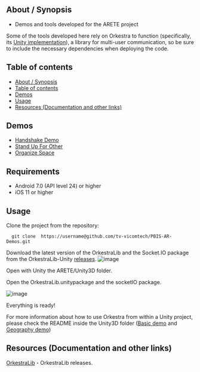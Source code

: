 ## About / Synopsis

* Demos and tools developed for the ARETE project

Some of the tools developed here rely on Orkestra to function (specifically, its [Unity implementation](https://github.com/tv-vicomtech/orkestralib-unity)), a library for multi-user communication, so be sure to include the necessary dependencies when deploying the code.

## Table of contents

  * [About / Synopsis](#about--synopsis)
  * [Table of contents](#table-of-contents)
  * [Demos](#demos)
  * [Usage](#usage)
  * [Resources (Documentation and other links)](#resources-documentation-and-other-links)

## Demos
- [Handshake Demo](https://github.com/tv-vicomtech/PBIS-AR-Demos/tree/master/Unity3D/HandShake)
- [Stand Up For Other](https://github.com/tv-vicomtech/PBIS-AR-Demos/tree/master/Unity3D/Bullying)
- [Organize Space](https://github.com/tv-vicomtech/PBIS-AR-Demos/tree/master/Unity3D/OrganizeSpace)

## Requirements
- Android 7.0 (API level 24) or higher
- iOS 11 or higher

## Usage

Clone the project from the repository: 
```
  git clone  https://username@github.com/tv-vicomtech/PBIS-AR-Demos.git
```

Download the latest version of the OrkestraLib and the Socket.IO package from the OrkestraLib-Unity [releases](https://github.com/tv-vicomtech/orkestralib-unity/releases/).
![image](https://user-images.githubusercontent.com/25354672/142851392-965922d2-f31a-421d-be7e-7343407199c4.png)

Open with Unity the ARETE/Unity3D folder.

Open the OrkestraLib.unitypackage and the socketIO package.

![image](https://user-images.githubusercontent.com/25354672/142626321-3ee12ed1-83ee-404b-b7b4-bfcc0c3af402.png)

Everything is ready!

For more information about how to use Orkestra from within a Unity project, please check the README inside the Unity3D folder ([Basic demo](https://github.com/tv-vicomtech/ARETE/tree/develop/Unity3D/SimpleDemo) and [Geography demo](https://github.com/tv-vicomtech/ARETE/tree/develop/Unity3D/PlanetDemo))

## Resources (Documentation and other links)

[OrkestraLib](https://github.com/tv-vicomtech/orkestralib-unity/releases/) - OrkestraLib releases. 
